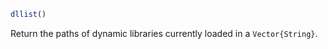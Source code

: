 ```julia
dllist()
```

Return the paths of dynamic libraries currently loaded in a `Vector{String}`.
